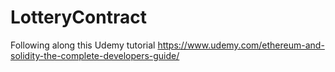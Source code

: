 ﻿# LotteryContract
Following along this Udemy tutorial https://www.udemy.com/ethereum-and-solidity-the-complete-developers-guide/
